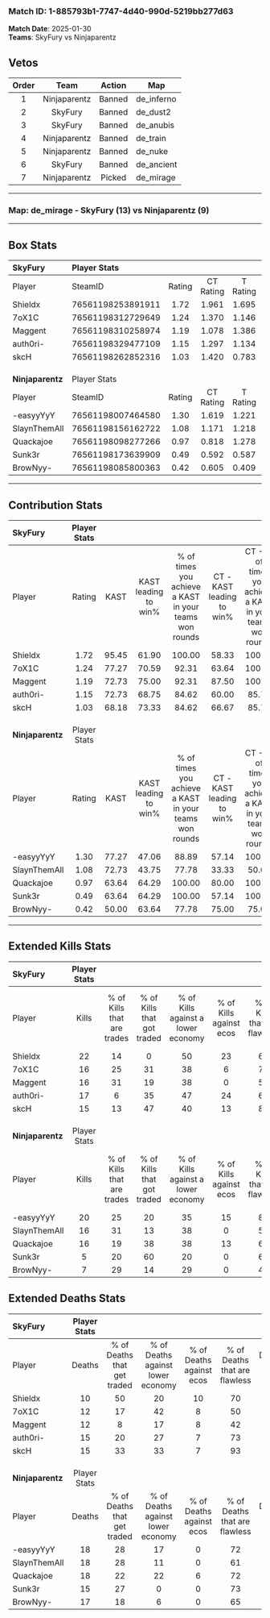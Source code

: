 ### Match ID: 1-885793b1-7747-4d40-990d-5219bb277d63  
**Match Date**: 2025-01-30  
**Teams**: SkyFury vs Ninjaparentz  

## Vetos  

| Order | Team | Action | Map |
| :---: | :--: | :----: | --- |
| 1 | Ninjaparentz | Banned | de_inferno |
| 2 | SkyFury | Banned | de_dust2 |
| 3 | SkyFury | Banned | de_anubis |
| 4 | Ninjaparentz | Banned | de_train |
| 5 | Ninjaparentz | Banned | de_nuke |
| 6 | SkyFury | Banned | de_ancient |
| 7 | Ninjaparentz | Picked | de_mirage |

---  

### **Map**: de_mirage - SkyFury (13) vs Ninjaparentz (9)  
---  

## Box Stats  

| **SkyFury**      | Player Stats      |        |           |          |       |       |       |         |        |      |     |
| :- | :- | :-: | :-: | :-: | :-: | :-: | :-: | :-: | :-: | :-: | :-: |
| Player           | SteamID           | Rating | CT Rating | T Rating | KAST  |  ADR  | Kills | Assists | Deaths | K/D  | HS% |
| Shieldx          | 76561198253891911 |  1.72  |   1.961   |  1.695   | 95.45 | 101.5 |  22   |    3    |   10   | 2.20 | 27  |
| 7oX1C            | 76561198312729649 |  1.24  |   1.370   |  1.146   | 77.27 | 81.9  |  16   |    4    |   12   | 1.33 | 50  |
| Maggent          | 76561198310258974 |  1.19  |   1.078   |  1.386   | 72.73 | 76.8  |  16   |    4    |   12   | 1.33 | 50  |
| auth0ri-         | 76561198329477109 |  1.15  |   1.297   |  1.134   | 72.73 | 77.9  |  17   |    1    |   15   | 1.13 | 70  |
| skcH             | 76561198262852316 |  1.03  |   1.420   |  0.783   | 68.18 | 69.2  |  15   |    6    |   15   | 1.00 | 53  |
|                  |                   |        |           |          |       |       |       |         |        |      |     |
|                  |                   |        |           |          |       |       |       |         |        |      |     |
|                  |                   |        |           |          |       |       |       |         |        |      |     |
| **Ninjaparentz** | Player Stats      |        |           |          |       |       |       |         |        |      |     |
| Player           | SteamID           | Rating | CT Rating | T Rating | KAST  |  ADR  | Kills | Assists | Deaths | K/D  | HS% |
| -easyyYyY        | 76561198007464580 |  1.30  |   1.619   |  1.221   | 77.27 | 99.4  |  20   |    2    |   18   | 1.11 | 45  |
| SlaynThemAll     | 76561198156162722 |  1.08  |   1.171   |  1.218   | 72.73 | 83.7  |  16   |    5    |   18   | 0.89 | 37  |
| Quackajoe        | 76561198098277266 |  0.97  |   0.818   |  1.278   | 63.64 | 75.0  |  16   |    2    |   18   | 0.89 | 56  |
| Sunk3r           | 76561198173639909 |  0.49  |   0.592   |  0.587   | 63.64 | 37.8  |   5   |    2    |   15   | 0.33 | 60  |
| BrowNyy-         | 76561198085800363 |  0.42  |   0.605   |  0.409   | 50.00 | 39.0  |   7   |    2    |   17   | 0.41 | 57  |
---  

## Contribution Stats  

| **SkyFury**      | Player Stats |       |                      |                                                        |                           |                                                             |                          |                                                            |
| :- | :-: | :-: | :-: | :-: | :-: | :-: | :-: | :-: |
| Player           |    Rating    | KAST  | KAST leading to win% | % of times you achieve a KAST in your teams won rounds | CT - KAST leading to win% | CT - % of times you achieve a KAST in your teams won rounds | T - KAST leading to win% | T - % of times you achieve a KAST in your teams won rounds |
| Shieldx          |     1.72     | 95.45 |        61.90         |                         100.00                         |           58.33           |                           100.00                            |          66.67           |                           100.00                           |
| 7oX1C            |     1.24     | 77.27 |        70.59         |                         92.31                          |           63.64           |                           100.00                            |          83.33           |                           83.33                            |
| Maggent          |     1.19     | 72.73 |        75.00         |                         92.31                          |           87.50           |                           100.00                            |          62.50           |                           83.33                            |
| auth0ri-         |     1.15     | 72.73 |        68.75         |                         84.62                          |           60.00           |                            85.71                            |          83.33           |                           83.33                            |
| skcH             |     1.03     | 68.18 |        73.33         |                         84.62                          |           66.67           |                            85.71                            |          83.33           |                           83.33                            |
|                  |              |       |                      |                                                        |                           |                                                             |                          |                                                            |
|                  |              |       |                      |                                                        |                           |                                                             |                          |                                                            |
|                  |              |       |                      |                                                        |                           |                                                             |                          |                                                            |
| **Ninjaparentz** | Player Stats |       |                      |                                                        |                           |                                                             |                          |                                                            |
| Player           |    Rating    | KAST  | KAST leading to win% | % of times you achieve a KAST in your teams won rounds | CT - KAST leading to win% | CT - % of times you achieve a KAST in your teams won rounds | T - KAST leading to win% | T - % of times you achieve a KAST in your teams won rounds |
| -easyyYyY        |     1.30     | 77.27 |        47.06         |                         88.89                          |           57.14           |                           100.00                            |          40.00           |                           80.00                            |
| SlaynThemAll     |     1.08     | 72.73 |        43.75         |                         77.78                          |           33.33           |                            50.00                            |          50.00           |                           100.00                           |
| Quackajoe        |     0.97     | 63.64 |        64.29         |                         100.00                         |           80.00           |                           100.00                            |          55.56           |                           100.00                           |
| Sunk3r           |     0.49     | 63.64 |        64.29         |                         100.00                         |           57.14           |                           100.00                            |          71.43           |                           100.00                           |
| BrowNyy-         |     0.42     | 50.00 |        63.64         |                         77.78                          |           75.00           |                            75.00                            |          57.14           |                           80.00                            |
---  

## Extended Kills Stats  

| **SkyFury**      | Player Stats |                            |                            |                                    |                         |                              |                                 |                                       |                    |           |
| :- | :-: | :-: | :-: | :-: | :-: | :-: | :-: | :-: | :-: | :-: |
| Player           |    Kills     | % of Kills that are trades | % of Kills that got traded | % of Kills against a lower economy | % of Kills against ecos | % of Kills that are flawless | % of Kills that are close duels | % of Kills that are assisted by flash | Pistol Round Kills | AWP Kills |
| Shieldx          |      22      |             14             |             0              |                 50                 |           23            |              64              |                5                |                   0                   |         1          |    18     |
| 7oX1C            |      16      |             25             |             31             |                 38                 |            6            |              75              |                6                |                   6                   |         1          |     1     |
| Maggent          |      16      |             31             |             19             |                 38                 |            0            |              56              |                6                |                   0                   |         4          |     0     |
| auth0ri-         |      17      |             6              |             35             |                 47                 |           24            |              65              |               12                |                   0                   |         0          |     0     |
| skcH             |      15      |             13             |             47             |                 40                 |           13            |              80              |                0                |                   0                   |         1          |     1     |
|                  |              |                            |                            |                                    |                         |                              |                                 |                                       |                    |           |
|                  |              |                            |                            |                                    |                         |                              |                                 |                                       |                    |           |
|                  |              |                            |                            |                                    |                         |                              |                                 |                                       |                    |           |
| **Ninjaparentz** | Player Stats |                            |                            |                                    |                         |                              |                                 |                                       |                    |           |
| Player           |    Kills     | % of Kills that are trades | % of Kills that got traded | % of Kills against a lower economy | % of Kills against ecos | % of Kills that are flawless | % of Kills that are close duels | % of Kills that are assisted by flash | Pistol Round Kills | AWP Kills |
| -easyyYyY        |      20      |             25             |             20             |                 35                 |           15            |              80              |                0                |                   0                   |         3          |     8     |
| SlaynThemAll     |      16      |             31             |             13             |                 38                 |            0            |              56              |                6                |                   0                   |         0          |     0     |
| Quackajoe        |      16      |             19             |             38             |                 38                 |           13            |              63              |                6                |                   6                   |         1          |     0     |
| Sunk3r           |      5       |             20             |             60             |                 20                 |            0            |              60              |               20                |                   0                   |         0          |     1     |
| BrowNyy-         |      7       |             29             |             14             |                 29                 |            0            |              43              |                0                |                   0                   |         3          |     0     |
## Extended Deaths Stats  

| **SkyFury**      | Player Stats |                             |                                   |                          |                               |                            |                           |               |
| :- | :-: | :-: | :-: | :-: | :-: | :-: | :-: | :-: |
| Player           |    Deaths    | % of Deaths that get traded | % of Deaths against lower economy | % of Deaths against ecos | % of Deaths that are flawless | % of Deaths that are close | % of Deaths while blinded | Deaths to AWP |
| Shieldx          |      10      |             50              |                20                 |            10            |              70               |             0              |             0             |       2       |
| 7oX1C            |      12      |             17              |                42                 |            8             |              50               |             8              |             0             |       0       |
| Maggent          |      12      |              8              |                17                 |            8             |              42               |             17             |             0             |       2       |
| auth0ri-         |      15      |             20              |                27                 |            7             |              73               |             0              |             0             |       3       |
| skcH             |      15      |             33              |                33                 |            7             |              93               |             0              |             7             |       2       |
|                  |              |                             |                                   |                          |                               |                            |                           |               |
|                  |              |                             |                                   |                          |                               |                            |                           |               |
|                  |              |                             |                                   |                          |                               |                            |                           |               |
| **Ninjaparentz** | Player Stats |                             |                                   |                          |                               |                            |                           |               |
| Player           |    Deaths    | % of Deaths that get traded | % of Deaths against lower economy | % of Deaths against ecos | % of Deaths that are flawless | % of Deaths that are close | % of Deaths while blinded | Deaths to AWP |
| -easyyYyY        |      18      |             28              |                17                 |            0             |              72               |             11             |             6             |       5       |
| SlaynThemAll     |      18      |             28              |                11                 |            0             |              61               |             11             |             0             |       2       |
| Quackajoe        |      18      |             22              |                22                 |            6             |              72               |             6              |             0             |       4       |
| Sunk3r           |      15      |             27              |                 0                 |            0             |              73               |             0              |             0             |       3       |
| BrowNyy-         |      17      |             18              |                 6                 |            0             |              65               |             0              |             0             |       6       |
